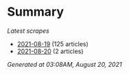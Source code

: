 # Summary
*Latest scrapes*
* [2021-08-19](https://github.com/nuuuwan/news_lk/blob/data/news_lk.2021-08-19.json) (125 articles)
* [2021-08-20](https://github.com/nuuuwan/news_lk/blob/data/news_lk.2021-08-20.json) (2 articles)

*Generated at 03:08AM, August 20, 2021*